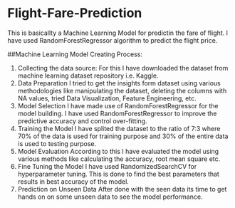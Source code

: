 # Flight-Fare-Prediction

This is basicallty a Machine Learning Model for predictin the fare of flight. I have used RandomForestRegressor algorithm to predict the flight price.

##Machine Learning Model Creating Process:
1) Collecting the data source:
   For this I have downloaded the dataset from machine learning dataset repository i.e. Kaggle.
2) Data Preparation
   I tried to get the insights form dataset using various methodologies like manipulating the dataset, deleting the columns with NA values, tried Data Visualization, Feature Engineering, etc.
3) Model Selection
   I have made use of RandomForestRegressor for the model building. I have used RandomForestRegressor to improve the predictive accuracy and control over-fitting.
4) Training the Model
   I have splited the dataset to the ratio of 7:3 where 70% of the data is used for training purpose and 30% of the entire data is used to testing purpose.
5) Model Evaluation
   According to this I have evaluated the model using various methods like calculating the accuracy, root mean square etc.
6) Fine Tuning the Model
   I have used RandomizedSearchCV for hyperparameter tuning. This is done to find the best parameters that results in best accuracy of the model.
7) Prediction on Unseen Data
   After done with the seen data its time to get hands on on some unseen data to see the model performance.
   
